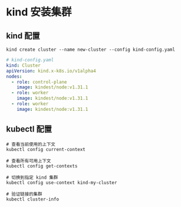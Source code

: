 
# kind 安装集群


## kind 配置

```shell
kind create cluster --name new-cluster --config kind-config.yaml
```

```yaml
# kind-config.yaml
kind: Cluster
apiVersion: kind.x-k8s.io/v1alpha4
nodes:
  - role: control-plane
    image: kindest/node:v1.31.1
  - role: worker
    image: kindest/node:v1.31.1
  - role: worker
    image: kindest/node:v1.31.1
```

## kubectl 配置

```shell
# 查看当前使用的上下文
kubectl config current-context

# 查看所有可用上下文
kubectl config get-contexts

# 切换到指定 kind 集群
kubectl config use-context kind-my-cluster

# 验证链接的集群
kubectl cluster-info
```























































